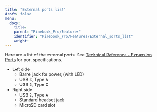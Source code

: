 ```yaml
---
title: "External ports list"
draft: false
menu:
  docs:
    title:
    parent: "Pinebook_Pro/Features"
    identifier: "Pinebook_Pro/Features/External_ports_list"
    weight: 
---
```


Here are a list of the external ports. See [Technical Reference - Expansion Ports](/documentation/Pinebook_Pro/Further_information/Specifications/#expansion_ports) for port specifications.

* Left side
  * Barrel jack for power, (with LED)
  * USB 3, Type A
  * USB 3, Type C
* Right side
  * USB 2, Type A
  * Standard headset jack
  * MicroSD card slot
